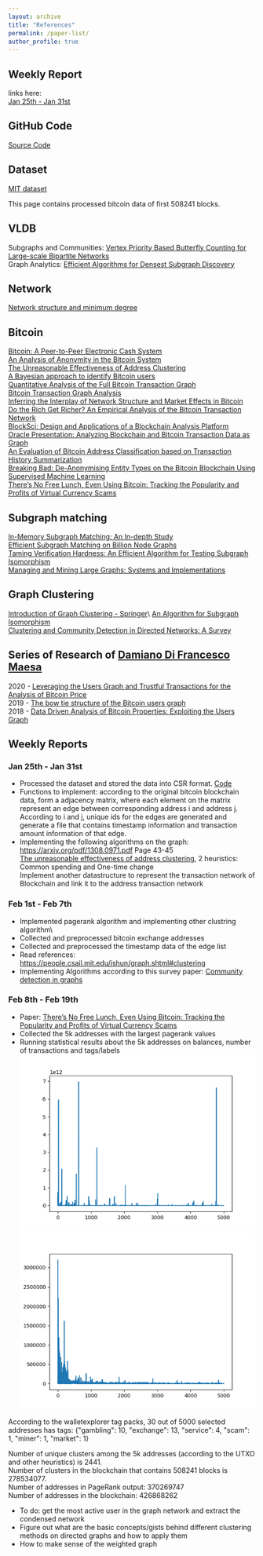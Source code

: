 ```yaml
---
layout: archive
title: "References"
permalink: /paper-list/
author_profile: true
---
```



## Weekly Report
links here: \
[Jan 25th - Jan 31st](https://github.com/BellaMENG/bellameng.github.io/blob/master/_pages/paperlist.md#jan-25th---jan-31st)


## GitHub Code
[Source Code](https://github.com/BellaMENG/Bitcoin-Blockchain-DataMining)


## Dataset
[MIT dataset](https://senseable2015-6.mit.edu/bitcoin/)

This page contains processed bitcoin data of first 508241 blocks.

## VLDB
Subgraphs and Communities: [Vertex Priority Based Butterfly Counting for Large-scale Bipartite Networks](http://www.vldb.org/pvldb/vol12/p1139-wang.pdf)\
Graph Analytics: [Efficient Algorithms for Densest Subgraph Discovery](http://www.vldb.org/pvldb/vol12/p1719-fang.pdf)

## Network

[Network structure and minimum degree](https://ucilnica.fri.uni-lj.si/pluginfile.php/1212/course/section/1202/Seidman%20-%20Network%20structure%20and%20minimum%20degree%2C%201983.pdf)

## Bitcoin

[Bitcoin: A Peer-to-Peer Electronic Cash System](https://bitcoin.org/bitcoin.pdf)\
[An Analysis of Anonymity in the Bitcoin System](https://arxiv.org/abs/1107.4524)\
[The Unreasonable Effectiveness of Address Clustering](https://arxiv.org/pdf/1605.06369.pdf)\
[A Bayesian approach to identify Bitcoin users](https://journals.plos.org/plosone/article?id=10.1371/journal.pone.0207000)\
[Quantitative Analysis of the Full Bitcoin Transaction Graph](https://eprint.iacr.org/2012/584.pdf)\
[Bitcoin Transaction Graph Analysis](https://people.csail.mit.edu/spillai/data/papers/bitcoin-transaction-graph-analysis.pdf)\
[Inferring the Interplay of Network Structure and Market Effects in Bitcoin](https://arxiv.org/abs/1412.4042)\
[Do the Rich Get Richer? An Empirical Analysis of the Bitcoin Transaction Network](https://journals.plos.org/plosone/article?id=10.1371/journal.pone.0086197)\
[BlockSci: Design and Applications of a Blockchain Analysis Platform](https://arxiv.org/abs/1709.02489)\
[Oracle Presentation: Analyzing Blockchain and Bitcoin Transaction Data as Graph](https://www.youtube.com/watch?v=w8OEVobyhFE)\
[An Evaluation of Bitcoin Address Classification based on Transaction History Summarization](https://arxiv.org/abs/1903.07994)\
[Breaking Bad: De-Anonymising Entity Types on the Bitcoin Blockchain Using Supervised Machine Learning](https://core.ac.uk/download/pdf/143481278.pdf)\
[There’s No Free Lunch, Even Using Bitcoin: Tracking the Popularity and Profits of Virtual Currency Scams](https://mvasek.com/static/papers/vasekfc15.pdf)

## Subgraph matching

[In-Memory Subgraph Matching: An In-depth Study](https://dl.acm.org/doi/10.1145/3318464.3380581)\
[Efficient Subgraph Matching on Billion Node Graphs](https://arxiv.org/abs/1205.6691)\
[Taming Verification Hardness: An Efficient Algorithm for Testing Subgraph Isomorphism](https://dl.acm.org/doi/10.14778/1453856.1453899)\
[Managing and Mining Large Graphs: Systems and Implementations](http://www.cs.albany.edu/~jhh/courses/readings/shao.sigmod12.graph_dbs.pdf)

## Graph Clustering

[Introduction of Graph Clustering - Springer](https://link.springer.com/referenceworkentry/10.1007%2F978-0-387-30164-8_348#:~:text=Definition,edge%20weights%20or%20edge%20distances.)\
[An Algorithm for Subgraph Isomorphism](https://dl.acm.org/doi/10.1145/321921.321925)\
[Clustering and Community Detection in Directed Networks: A Survey](https://arxiv.org/pdf/1308.0971.pdf)

## Series of Research of [Damiano Di Francesco Maesa](https://scholar.google.com/citations?hl=en&user=9u78kdMAAAAJ&view_op=list_works&sortby=pubdate)

2020 - [Leveraging the Users Graph and Trustful Transactions for the Analysis of Bitcoin Price](https://ieeexplore.ieee.org/abstract/document/9138785)\
2019 - [The bow tie structure of the Bitcoin users graph](https://link.springer.com/article/10.1007/s41109-019-0163-y)\
2018 - [Data Driven Analysis of Bitcoin Properties: Exploiting the Users Graph](https://www.researchgate.net/profile/Damiano_Maesa/publication/320026355_Data-driven_analysis_of_Bitcoin_properties_exploiting_the_users_graph/links/5ac4c4feaca27218eabcb770/Data-driven-analysis-of-Bitcoin-properties-exploiting-the-users-graph.pdf)


## Weekly Reports

### Jan 25th - Jan 31st
- Processed the dataset and stored the data into CSR format. [Code](https://github.com/BellaMENG/Bitcoin-Blockchain-DataMining)
- Functions to implement: according to the original bitcoin blockchain data, form a adjacency matrix, where each element on the matrix represent an edge between corresponding address i and address j. According to i and j, unique ids for the edges are generated and generate a file that contains timestamp information and transaction amount information of that edge.
- Implementing the following algorithms on the graph:\
https://arxiv.org/pdf/1308.0971.pdf Page 43-45\
[The unreasonable effectiveness of address clustering](https://arxiv.org/pdf/1605.06369.pdf), 2 heuristics: Common spending and One-time change\
Implement another datastructure to represent the transaction network of Blockchain and link it to the address transaction network

### Feb 1st - Feb 7th
- Implemented pagerank algorithm and implementing other clustring algorithm\
- Collected and preprocessed bitcoin exchange addresses
- Collected and preprocessed the timestamp data of the edge list
- Read references: https://people.csail.mit.edu/jshun/graph.shtml#clustering
- Implementing Algorithms according to this survey paper: [Community detection in graphs](https://arxiv.org/pdf/0906.0612.pdf)

### Feb 8th - Feb 19th
- Paper: [There’s No Free Lunch, Even Using Bitcoin: Tracking the Popularity and Profits of Virtual Currency Scams](https://mvasek.com/static/papers/vasekfc15.pdf)
- Collected the 5k addresses with the largest pagerank values
- Running statistical results about the 5k addresses on balances, number of transactions and tags/labels
![balances plot](../images/5k_balances_plot.png)
![number of transactions plot](../images/5k_ntxes_plot.png)

According to the walletexplorer tag packs, 30 out of 5000 selected addresses has tags:
{"gambling": 10, "exchange": 13, "service": 4, "scam": 1, "miner": 1, "market": 1}

Number of unique clusters among the 5k addresses (according to the UTXO and other heuristics) is 2441.\
Number of clusters in the blockchain that contains 508241 blocks is 278534077.\
Number of addresses in PageRank output: 370269747\
Number of addresses in the blockchain: 426868262


- To do: get the most active user in the graph network and extract the condensed network
- Figure out what are the basic concepts/gists behind different clustering methods on directed graphs and how to apply them
- How to make sense of the weighted graph
